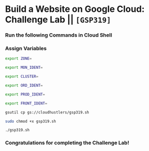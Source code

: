 # Build a Website on Google Cloud: Challenge Lab || `[GSP319]`

### Run the following Commands in Cloud Shell

### Assign Variables

```bash
export ZONE=
```

```bash
export MON_IDENT=
```

```bash
export CLUSTER=
```

```bash
export ORD_IDENT=
```

```bash
export PROD_IDENT=
```

```bash
export FRONT_IDENT=
```

```bash
gsutil cp gs://cloudhustlers/gsp319.sh

sudo chmod +x gsp319.sh

./gsp319.sh
```

### Congratulations for completing the Challenge Lab!